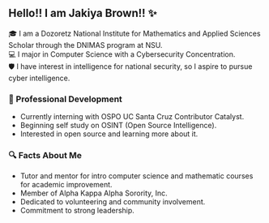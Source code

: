 ## Hello!! I am Jakiya Brown!! ✨

🎓 I am a Dozoretz National Institute for Mathematics and Applied Sciences Scholar through the DNIMAS program at NSU.  
💻 I major in Computer Science with a Cybersecurity Concentration.  
🛡️ I have interest in intelligence for national security, so I aspire to pursue cyber intelligence.  

### 💼 Professional Development  

   -  Currently interning with OSPO UC Santa Cruz Contributor Catalyst.
   -  Beginning self study on OSINT (Open Source Intelligence).
   -  Interested in open source and learning more about it.

### 🔍 Facts About Me  

   -  Tutor and mentor for intro computer science and mathematic courses for academic improvement.
   -  Member of Alpha Kappa Alpha Sorority, Inc.
   -  Dedicated to volunteering and community involvement.
   -  Commitment to strong leadership.
